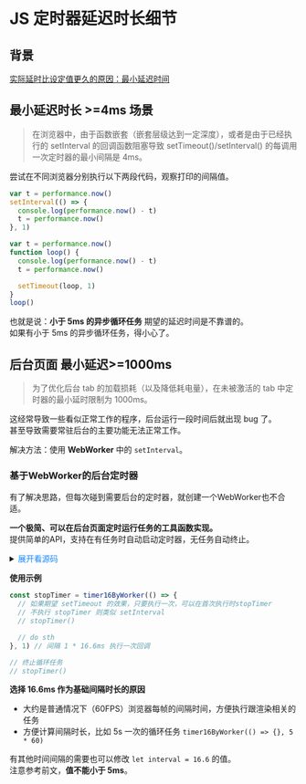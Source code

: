 # JS 定时器延迟时长细节

## 背景
[实际延时比设定值更久的原因：最小延迟时间](https://developer.mozilla.org/zh-CN/docs/Web/API/setTimeout#%E5%AE%9E%E9%99%85%E5%BB%B6%E6%97%B6%E6%AF%94%E8%AE%BE%E5%AE%9A%E5%80%BC%E6%9B%B4%E4%B9%85%E7%9A%84%E5%8E%9F%E5%9B%A0%EF%BC%9A%E6%9C%80%E5%B0%8F%E5%BB%B6%E8%BF%9F%E6%97%B6%E9%97%B4)  

## 最小延迟时长 >=4ms 场景
> 在浏览器中，由于函数嵌套（嵌套层级达到一定深度），或者是由于已经执行的 setInterval 的回调函数阻塞导致 setTimeout()/setInterval() 的每调用一次定时器的最小间隔是 4ms。  

尝试在不同浏览器分别执行以下两段代码，观察打印的间隔值。  
```js
var t = performance.now()
setInterval(() => {
  console.log(performance.now() - t)
  t = performance.now()
}, 1)
```

```js
var t = performance.now()
function loop() {
  console.log(performance.now() - t)
  t = performance.now()

  setTimeout(loop, 1)
}
loop()
```
也就是说：**小于 5ms 的异步循环任务** 期望的延迟时间是不靠谱的。  
如果有小于 5ms 的异步循环任务，得小心了。   

## 后台页面 最小延迟>=1000ms
> 为了优化后台 tab 的加载损耗（以及降低耗电量），在未被激活的 tab 中定时器的最小延时限制为 1000ms。  

这经常导致一些看似正常工作的程序，后台运行一段时间后就出现 bug 了。  
甚至导致需要常驻后台的主要功能无法正常工作。  

解决方法：使用 **WebWorker** 中的 `setInterval`。  

### 基于WebWorker的后台定时器
有了解决思路，但每次碰到需要后台的定时器，就创建一个WebWorker也不合适。  

**一个极简、可以在后台页面定时运行任务的工具函数实现。**  
提供简单的API，支持在有任务时自动启动定时器，无任务自动终止。  

<details>
<summary>
<span style="color: #1989fa; cursor: pointer;">展开看源码</span>
</summary>
  
```ts
const setup = (): void => {
  let timerId: number

  let interval: number = 16.6

  self.onmessage = (e) => {
    if (e.data.event === 'start') {
      self.clearInterval(timerId)
      timerId = self.setInterval(() => {
        self.postMessage({})
      }, interval)
    }

    if (e.data.event === 'stop') {
      self.clearInterval(timerId)
    }
  }
}

const createWorker = (): Worker => {
  const blob = new Blob([`(${setup.toString()})()`])
  const url = URL.createObjectURL(blob)
  return new Worker(url)
}

const handlerMap = new Map<number, Set<() => void>>()
let runCount = 1

const worker = createWorker()
worker.onmessage = () => {
  runCount += 1
  for (const [k, v] of handlerMap.entries()) {
    if (runCount % k === 0) {
      v.forEach(fn => fn())
    }
  }
}
/**
 * 16.6ms 执行一次回调
 * 解决页面后台时，定时器不（或延迟）执行的问题
 */
export const timer16ByWorker = (handler: () => void, time = 1): () => void => {
  const fns = handlerMap.get(time) ?? new Set()
  fns.add(handler)
  handlerMap.set(time, fns)

  if (handlerMap.size === 1 && fns.size === 1) {
    worker.postMessage({ event: 'start' })
  }

  return () => {
    fns.delete(handler)
    if (fns.size === 0) handlerMap.delete(time)
    if (handlerMap.size === 0) {
      runCount = 0
      worker.postMessage({ event: 'stop' })
    }
  }
}

```
</details>

**使用示例**  
```ts
const stopTimer = timer16ByWorker(() => {
  // 如果期望 setTimeout 的效果，只要执行一次，可以在首次执行时stopTimer
  // 不执行 stopTimer 则类似 setInterval
  // stopTimer() 

  // do sth
}, 1) // 间隔 1 * 16.6ms 执行一次回调

// 终止循环任务
// stopTimer()
```

**选择 16.6ms 作为基础间隔时长的原因**    
- 大约是普通情况下（60FPS）浏览器每帧的间隔时间，方便执行跟渲染相关的任务  
- 方便计算间隔时长，比如 5s 一次的循环任务 `timer16ByWorker(() => {}, 5 * 60)`  

有其他时间间隔的需要也可以修改 `let interval = 16.6` 的值。  
注意参考前文，**值不能小于 5ms**。